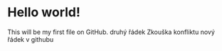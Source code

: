 # Hello world!
This will be my first file on GitHub.
druhý řádek
Zkouška konfliktu
nový řádek v githubu
